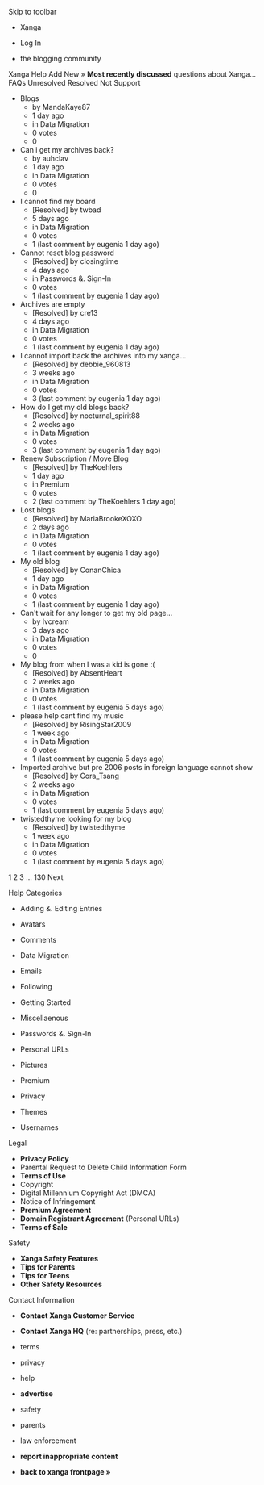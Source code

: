 Skip to toolbar

*   Xanga

*   Log In

*   the blogging community

Xanga Help Add New » **Most recently discussed** questions about Xanga… FAQs Unresolved Resolved Not Support

*   Blogs
    *   by MandaKaye87
    *   1 day ago
    *   in Data Migration
    *   0 votes
    *   0
*   Can i get my archives back?
    *   by auhclav
    *   1 day ago
    *   in Data Migration
    *   0 votes
    *   0
*   I cannot find my board
    *   \[Resolved\] by twbad
    *   5 days ago
    *   in Data Migration
    *   0 votes
    *   1 (last comment by eugenia 1 day ago)
*   Cannot reset blog password
    *   \[Resolved\] by closingtime
    *   4 days ago
    *   in Passwords &. Sign-In
    *   0 votes
    *   1 (last comment by eugenia 1 day ago)
*   Archives are empty
    *   \[Resolved\] by cre13
    *   4 days ago
    *   in Data Migration
    *   0 votes
    *   1 (last comment by eugenia 1 day ago)
*   I cannot import back the archives into my xanga...
    *   \[Resolved\] by debbie\_960813
    *   3 weeks ago
    *   in Data Migration
    *   0 votes
    *   3 (last comment by eugenia 1 day ago)
*   How do I get my old blogs back?
    *   \[Resolved\] by nocturnal\_spirit88
    *   2 weeks ago
    *   in Data Migration
    *   0 votes
    *   3 (last comment by eugenia 1 day ago)
*   Renew Subscription / Move Blog
    *   \[Resolved\] by TheKoehlers
    *   1 day ago
    *   in Premium
    *   0 votes
    *   2 (last comment by TheKoehlers 1 day ago)
*   Lost blogs
    *   \[Resolved\] by MariaBrookeXOXO
    *   2 days ago
    *   in Data Migration
    *   0 votes
    *   1 (last comment by eugenia 1 day ago)
*   My old blog
    *   \[Resolved\] by ConanChica
    *   1 day ago
    *   in Data Migration
    *   0 votes
    *   1 (last comment by eugenia 1 day ago)
*   Can't wait for any longer to get my old page...
    *   by lvcream
    *   3 days ago
    *   in Data Migration
    *   0 votes
    *   0
*   My blog from when I was a kid is gone :(
    *   \[Resolved\] by AbsentHeart
    *   2 weeks ago
    *   in Data Migration
    *   0 votes
    *   1 (last comment by eugenia 5 days ago)
*   please help cant find my music
    *   \[Resolved\] by RisingStar2009
    *   1 week ago
    *   in Data Migration
    *   0 votes
    *   1 (last comment by eugenia 5 days ago)
*   Imported archive but pre 2006 posts in foreign language cannot show
    *   \[Resolved\] by Cora\_Tsang
    *   2 weeks ago
    *   in Data Migration
    *   0 votes
    *   1 (last comment by eugenia 5 days ago)
*   twistedthyme looking for my blog
    *   \[Resolved\] by twistedthyme
    *   1 week ago
    *   in Data Migration
    *   0 votes
    *   1 (last comment by eugenia 5 days ago)

1 2 3 ... 130 Next

Help Categories

*   Adding &. Editing Entries
*   Avatars
*   Comments
*   Data Migration
*   Emails
*   Following
*   Getting Started
*   Miscellaenous

*   Passwords &. Sign-In
*   Personal URLs
*   Pictures
*   Premium
*   Privacy
*   Themes
*   Usernames

Legal

*   **Privacy Policy**
*   Parental Request to Delete Child Information Form
*   **Terms of Use**
*   Copyright
*   Digital Millennium Copyright Act (DMCA)
*   Notice of Infringement
*   **Premium Agreement**
*   **Domain Registrant Agreement** (Personal URLs)
*   **Terms of Sale**

Safety

*   **Xanga Safety Features**
*   **Tips for Parents**
*   **Tips for Teens**
*   **Other Safety Resources**

Contact Information

*   **Contact Xanga Customer Service**
*   **Contact Xanga HQ** (re: partnerships, press, etc.)

*   terms
*   privacy
*   help
*   **advertise**

*   safety
*   parents
*   law enforcement
*   **report inappropriate content**

*   **back to xanga frontpage »**